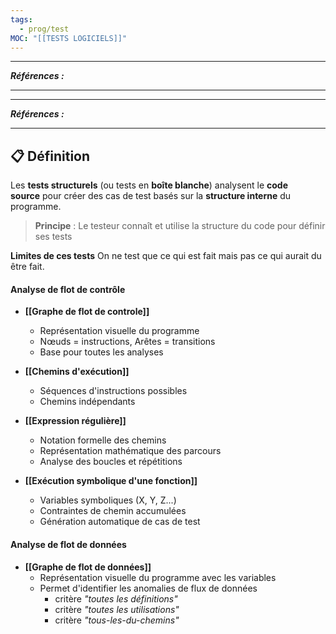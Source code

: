 ```yaml
---
tags:
  - prog/test
MOC: "[[TESTS LOGICIELS]]"
---
```

---
***Références :***

---






---
***Références :***

---

## 📋 Définition

Les **tests structurels** (ou tests en **boîte blanche**) analysent le **code source** pour créer des cas de test basés sur la **structure interne** du programme.

> **Principe** : Le testeur connaît et utilise la structure du code pour définir ses tests


**Limites de ces tests**
On ne test que ce qui est fait mais pas ce qui aurait du être fait. 

#### **Analyse de flot de contrôle**

- **[[Graphe de flot de controle]]**
    - Représentation visuelle du programme
    - Nœuds = instructions, Arêtes = transitions
    - Base pour toutes les analyses
- **[[Chemins d'exécution]]**
    - Séquences d'instructions possibles
    - Chemins indépendants 
- **[[Expression régulière]]**
    - Notation formelle des chemins
    - Représentation mathématique des parcours
    - Analyse des boucles et répétitions

- **[[Exécution symbolique d'une fonction]]** 
    - Variables symboliques (X, Y, Z...)
    - Contraintes de chemin accumulées
    - Génération automatique de cas de test

#### **Analyse de flot de données**

- **[[Graphe de flot de données]]**
	- Représentation visuelle du programme avec les variables
	- Permet d'identifier les anomalies de flux de données 
		- critère *"toutes les définitions"*
		- critère *"toutes les utilisations"*
		- critère *"tous-les-du-chemins"*
		
		







  







